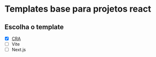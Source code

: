 # Templates base para projetos react

## Escolha o template

- [x] [CRA](./CRA/README.md)
- [ ] Vite
- [ ] Next.js
